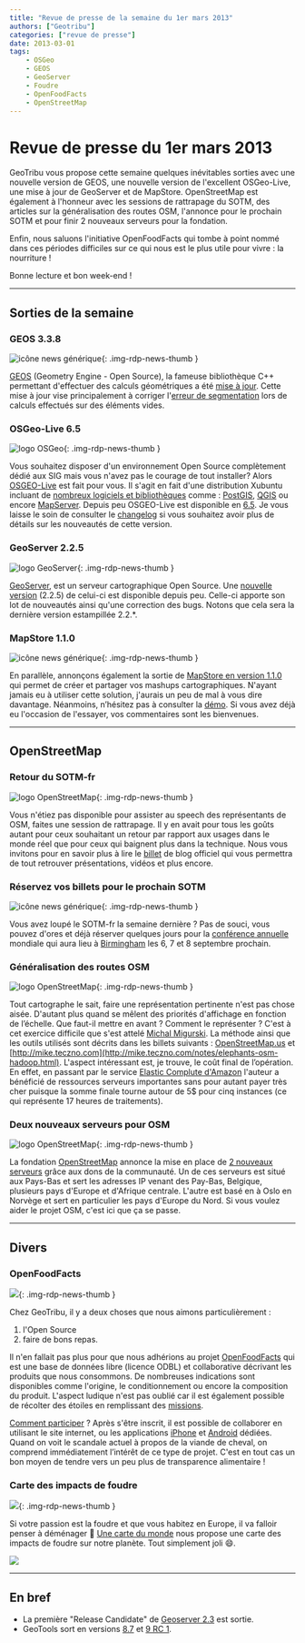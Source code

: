 ```yaml
---
title: "Revue de presse de la semaine du 1er mars 2013"
authors: ["Geotribu"]
categories: ["revue de presse"]
date: 2013-03-01
tags:
    - OSGeo
    - GEOS
    - GeoServer
    - Foudre
    - OpenFoodFacts
    - OpenStreetMap
---
```


# Revue de presse du 1er mars 2013

GeoTribu vous propose cette semaine quelques inévitables sorties avec une nouvelle version de GEOS, une nouvelle version de l'excellent OSGeo-Live, une mise à jour de GeoServer et de MapStore. OpenStreetMap est également à l'honneur avec les sessions de rattrapage du SOTM, des articles sur la généralisation des routes OSM, l'annonce pour le prochain SOTM et pour finir 2 nouveaux serveurs pour la fondation.

Enfin, nous saluons l'initiative OpenFoodFacts qui tombe à point nommé dans ces périodes difficiles sur ce qui nous est le plus utile pour vivre : la nourriture !

Bonne lecture et bon week-end !

----

## Sorties de la semaine

### GEOS 3.3.8

![icône news générique](https://cdn.geotribu.fr/img/internal/icons-rdp-news/news.png "News Geotribu"){: .img-rdp-news-thumb }

[GEOS](http://trac.osgeo.org/geos/) (Geometry Engine - Open Source), la fameuse bibliothèque C++ permettant d'effectuer des calculs géométriques a été [mise à jour](http://lists.osgeo.org/pipermail/geos-devel/2013-February/006241.html). Cette mise à jour vise principalement à corriger l'[erreur de segmentation](https://fr.wikipedia.org/wiki/Erreur_de_segmentation) lors de calculs effectués sur des éléments vides.

### OSGeo-Live 6.5

![logo OSGeo](https://cdn.geotribu.fr/img/logos-icones/entreprises_association/osgeo.png "logo OSGeo"){: .img-rdp-news-thumb }

Vous souhaitez disposer d'un environnement Open Source complètement dédié aux SIG mais vous n'avez pas le courage de tout installer? Alors [OSGEO-Live](http://live.osgeo.org/fr/) est fait pour vous. Il s'agit en fait d'une distribution Xubuntu incluant de [nombreux logiciels et bibliothèques](http://live.osgeo.org/fr/overview/overview.html) comme : [PostGIS](http://postgis.net/), [QGIS](https://www.qgis.org/) ou encore [MapServer](http://mapserver.org/). Depuis peu OSGEO-Live est disponible en [6.5](http://lisasoft.com.au/blog/osgeo-live-65-released). Je vous laisse le soin de consulter le [changelog](http://svn.osgeo.org/osgeo/livedvd/gisvm/trunk/CHANGES.txt) si vous souhaitez avoir plus de détails sur les nouveautés de cette version.

### GeoServer 2.2.5

![logo GeoServer](https://cdn.geotribu.fr/img/logos-icones/logiciels_librairies/geoserver.png "logo GeoServer"){: .img-rdp-news-thumb }

[GeoServer](http://geoserver.org/display/GEOS/Welcome), est un serveur cartographique Open Source. Une [nouvelle version](http://blog.geoserver.org/2013/02/26/geoserver-2-2-5/) (2.2.5) de celui-ci est disponible depuis peu. Celle-ci apporte son lot de nouveautés ainsi qu'une correction des bugs. Notons que cela sera la dernière version estampillée 2.2.*.

### MapStore 1.1.0

![icône news générique](https://cdn.geotribu.fr/img/internal/icons-rdp-news/news.png "News Geotribu"){: .img-rdp-news-thumb }

En parallèle, annonçons également la sortie de [MapStore en version 1.1.0](http://geo-solutions.blogspot.ca/2013/02/mapstore-1.1.0.html) qui permet de créer et partager vos mashups cartographiques. N'ayant jamais eu à utiliser cette solution, j'aurais un peu de mal à vous dire davantage. Néanmoins, n’hésitez pas à consulter la [démo](http://mapstore.geo-solutions.it/mapcomposer/viewer?config=markerEditor). Si vous avez déjà eu l'occasion de l'essayer, vos commentaires sont les bienvenues.

----

## OpenStreetMap

### Retour du SOTM-fr

![logo OpenStreetMap](https://cdn.geotribu.fr/img/logos-icones/OpenStreetMap/Openstreetmap.png "logo OSM"){: .img-rdp-news-thumb }

Vous n'étiez pas disponible pour assister au speech des représentants de OSM, faites une session de rattrapage. Il y en avait pour tous les goûts autant pour ceux souhaitant un retour par rapport aux usages dans le monde réel que pour ceux qui baignent plus dans la technique. Nous vous invitons pour en savoir plus à lire le [billet](http://openstreetmap.fr/synthese-sotmfr) de blog officiel qui vous permettra de tout retrouver présentations, vidéos et plus encore.

### Réservez vos billets pour le prochain SOTM

![icône news générique](https://cdn.geotribu.fr/img/internal/icons-rdp-news/news.png "News Geotribu"){: .img-rdp-news-thumb }

Vous avez loupé le SOTM-fr la semaine dernière ? Pas de souci, vous pouvez d'ores et déjà réserver quelques jours pour la [conférence annuelle](http://blog.osmfoundation.org/2013/02/16/state-of-the-map-2013-birmingham/) mondiale qui aura lieu à [Birmingham](https://www.openstreetmap.org/?lat=52.49499320983887&lon=-1.8860435485839844&zoom=11) les 6, 7 et 8 septembre prochain.

### Généralisation des routes OSM

![logo OpenStreetMap](https://cdn.geotribu.fr/img/logos-icones/OpenStreetMap/Openstreetmap.png "logo OSM"){: .img-rdp-news-thumb }

Tout cartographe le sait, faire une représentation pertinente n'est pas chose aisée. D'autant plus quand se mêlent des priorités d'affichage en fonction de l’échelle. Que faut-il mettre en avant ? Comment le représenter ? C'est à cet exercice difficile que s'est attelé [Michal Migurski](http://mike.teczno.com/). La méthode ainsi que les outils utilisés sont décrits dans les billets suivants : [OpenStreetMap.us](http://www.openstreetmap.us/~migurski/streets-and-routes/) et [http://mike.teczno.com](http://mike.teczno.com/notes/elephants-osm-hadoop.html). L'aspect intéressant est, je trouve, le coût final de l’opération. En effet, en passant par le service [Elastic Complute d'Amazon](http://aws.amazon.com/ec2/) l'auteur a bénéficié de ressources serveurs importantes sans pour autant payer très cher puisque la somme finale tourne autour de 5$ pour cinq instances (ce qui représente 17 heures de traitements).

### Deux nouveaux serveurs pour OSM

![logo OpenStreetMap](https://cdn.geotribu.fr/img/logos-icones/OpenStreetMap/Openstreetmap.png "logo OSM"){: .img-rdp-news-thumb }

La fondation [OpenStreetMap](https://www.openstreetmap.org/) annonce la mise en place de [2 nouveaux serveurs](http://geotribu.net/node/blog.osmfoundation.org/2013/02/25/two-more-new-tile-servers/) grâce aux dons de la communauté. Un de ces serveurs est situé aux Pays-Bas et sert les adresses IP venant des Pay-Bas, Belgique, plusieurs pays d'Europe et d'Afrique centrale. L'autre est basé en à Oslo en Norvège et sert en particulier les pays d'Europe du Nord. Si vous voulez aider le projet OSM, c'est ici que ça se passe.

----

## Divers

### OpenFoodFacts

![](https://cdn.geotribu.fr/img/logos-icones/divers/openfoodfacts.png){: .img-rdp-news-thumb }

Chez GeoTribu, il y a deux choses que nous aimons particulièrement :

1. l'Open Source
2. faire de bons repas.

Il n'en fallait pas plus pour que nous adhérions au projet [OpenFoodFacts](https://openfoodfacts.org/) qui est une base de données libre (licence ODBL) et collaborative décrivant les produits que nous consommons. De nombreuses indications sont disponibles comme l'origine, le conditionnement ou encore la composition du produit. L'aspect ludique n'est pas oublié car il est également possible de récolter des étoiles en remplissant des [missions](http://fr.openfoodfacts.org/missions).

[Comment participer](http://fr.openfoodfacts.org/comment-ajouter-un-produit) ? Après s'être inscrit, il est possible de collaborer en utilisant le site internet, ou les applications [iPhone](https://itunes.apple.com/fr/app/open-food-facts/id588797948) et [Android](https://play.google.com/store/apps/details?id=org.openfoodfacts.scanner) dédiées. Quand on voit le scandale actuel à propos de la viande de cheval, on comprend immédiatement l’intérêt de ce type de projet. C'est en tout cas un bon moyen de tendre vers un peu plus de transparence alimentaire !

### Carte des impacts de foudre

![](https://cdn.geotribu.fr/img/logos-icones/unecartedumonde.png){: .img-rdp-news-thumb }

Si votre passion est la foudre et que vous habitez en Europe, il va falloir penser à déménager :slightly_smiling_face: [Une carte du monde](https://www.unecartedumonde.fr/2013/02/carte-monde-impacts-foudre/) nous propose une carte des impacts de foudre sur notre planète. Tout simplement joli :smile:.

![](https://cdn.geotribu.fr/img/articles-blog-rdp/capture-ecran/carte_foudre_impacts.jpg)

----

## En bref

- La première "Release Candidate" de [Geoserver 2.3](http://blog.geoserver.org/2013/02/26/geoserver-2-3-rc1-released/) est sortie.
- GeoTools sort en versions [8.7](http://geotoolsnews.blogspot.com/2013/02/geotools-8.html) et [9 RC 1](http://geotoolsnews.blogspot.com/2013/02/geotools-90-rc1-released.html).

